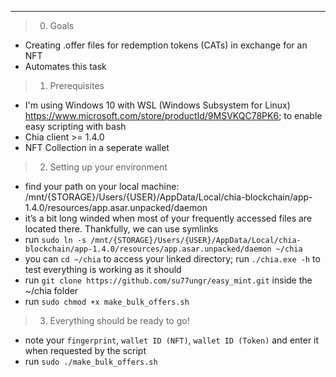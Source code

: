 


***
> 0. Goals 
 * Creating .offer files for redemption tokens (CATs) in exchange for an NFT
 * Automates this task
> 1. Prerequisites
 * I'm using Windows 10 with WSL (Windows Subsystem for Linux) https://www.microsoft.com/store/productId/9MSVKQC78PK6; to enable easy scripting with bash
 * Chia client >= 1.4.0 
 * NFT Collection in a seperate wallet
 




> 2. Setting up your environment
 * find your path on your local machine: /mnt/{STORAGE}/Users/{USER}/AppData/Local/chia-blockchain/app-1.4.0/resources/app.asar.unpacked/daemon
 * it’s a bit long winded when most of your frequently accessed files are located there. Thankfully, we can use symlinks
 * run `sudo ln -s /mnt/{STORAGE}/Users/{USER}/AppData/Local/chia-blockchain/app-1.4.0/resources/app.asar.unpacked/daemon ~/chia`
 * you can `cd ~/chia` to access your linked directory; run `./chia.exe -h` to test everything is working as it should 
 * run `git clone https://github.com/su77ungr/easy_mint.git` inside the ~/chia folder
 * run `sudo chmod +x make_bulk_offers.sh`

 > 3. Everything should be ready to go!

 * note your `fingerprint`, `wallet ID (NFT)`, `wallet ID (Token)` and enter it when requested by the script
 * run `sudo ./make_bulk_offers.sh`
